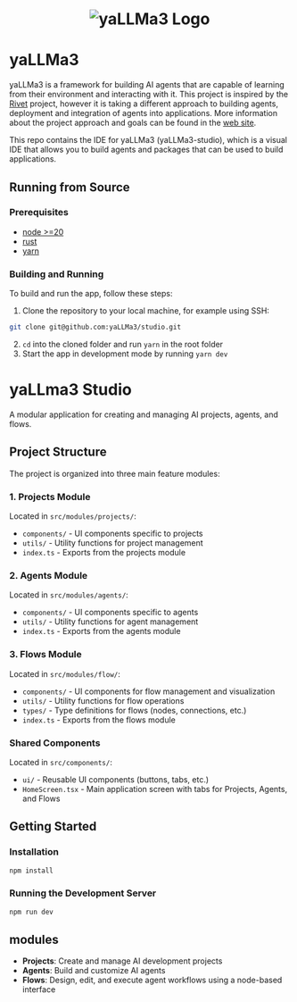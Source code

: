 <h1 align="center"><img src="https://yallma3.org/yallma3.svg" alt="yaLLMa3 Logo"></h1>

# yaLLMa3

ِyaLLMa3 is a framework for building AI agents that are capable of learning from their environment and interacting with it. This project is inspired by the [Rivet](https://github.com/Ironclad/rivet) project, however it is taking a different approach to building agents, deployment and integration of agents into applications. More information about the project approach and goals can be found in the [web site](https://yallma3.org).

This repo contains the IDE for yaLLMa3 (yaLLMa3-studio), which is a visual IDE that allows you to build agents and packages that can be used to build applications.

## Running from Source

### Prerequisites

- [node >=20](https://nodejs.org/en/download/)
- [rust](https://rustup.rs/)
- [yarn](https://yarnpkg.com/getting-started/install)

### Building and Running

To build and run the app, follow these steps:

1. Clone the repository to your local machine, for example using SSH:

```bash
git clone git@github.com:yaLLMa3/studio.git
```

2. `cd` into the cloned folder and run `yarn` in the root folder
3. Start the app in development mode by running `yarn dev`

# yaLLma3 Studio

A modular application for creating and managing AI projects, agents, and flows.

## Project Structure

The project is organized into three main feature modules:

### 1. Projects Module

Located in `src/modules/projects/`:

- `components/` - UI components specific to projects
- `utils/` - Utility functions for project management
- `index.ts` - Exports from the projects module

### 2. Agents Module

Located in `src/modules/agents/`:

- `components/` - UI components specific to agents
- `utils/` - Utility functions for agent management
- `index.ts` - Exports from the agents module

### 3. Flows Module

Located in `src/modules/flow/`:

- `components/` - UI components for flow management and visualization
- `utils/` - Utility functions for flow operations
- `types/` - Type definitions for flows (nodes, connections, etc.)
- `index.ts` - Exports from the flows module

### Shared Components

Located in `src/components/`:

- `ui/` - Reusable UI components (buttons, tabs, etc.)
- `HomeScreen.tsx` - Main application screen with tabs for Projects, Agents, and Flows

## Getting Started

### Installation

```bash
npm install
```

### Running the Development Server

```bash
npm run dev
```

## modules

- **Projects**: Create and manage AI development projects
- **Agents**: Build and customize AI agents
- **Flows**: Design, edit, and execute agent workflows using a node-based interface
